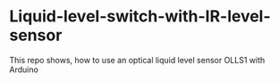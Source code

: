 # Liquid-level-switch-with-IR-level-sensor
This repo shows, how to use an optical liquid level sensor OLLS1 with Arduino
